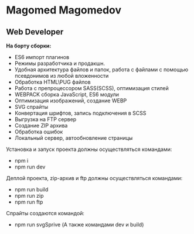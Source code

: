 # Magomed Magomedov

## Web Developer

**На борту сборки:**

- ES6 импорт плагинов
- Режимы разработчика и продакшн.
- Удобная архитектура файлов и папок, работа с файлами с помощью псевдонимов из любой вложенности
- Обработка HTML\PUG файлов
- Работа с препроцессором SASS(SCSS), оптимизация стилей
- WEBPACK сборка JavaScript, ES6 модули
- Оптимизация изображений, создание WEBP
- SVG спрайты
- Конвертация шрифтов, запись подключения в SCSS
- Выгрузка на FTP сервер
- Создание ZIP архива
- Обработка ошибок
- Локальный сервер, автообновление страницы

Установка и запуск проекта должны осуществляться командами:

- npm i
- npm run dev

Деплой проекта, zip-архив и ftp должны осуществляться командами:

- npm run build
- npm run zip
- npm run ftp

Спрайты создаются командой:

- npm run svgSprive (А также командами dev и build)

